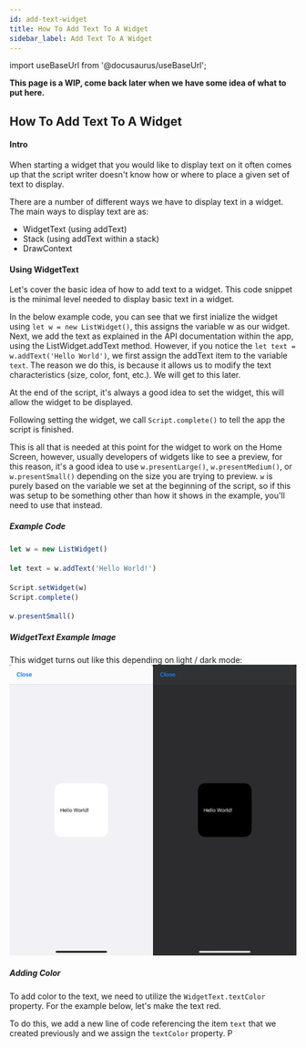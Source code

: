 ```yaml
---
id: add-text-widget
title: How To Add Text To A Widget
sidebar_label: Add Text To A Widget
---
```


import useBaseUrl from '@docusaurus/useBaseUrl';

**This page is a WIP, come back later when we have some idea of what to put here.**

## How To Add Text To A Widget

#### Intro
When starting a widget that you would like to display text on it often comes up that the script writer doesn't know how or where to place a given set of text to display. 

There are a number of different ways we have to display text in a widget. The main ways to display text are as:
- WidgetText (using addText)
- Stack (using addText within a stack)
- DrawContext

#### Using WidgetText
Let's cover the basic idea of how to add text to a widget. This code snippet is the minimal level needed to display basic text in a widget.

In the below example code, you can see that we first inialize the widget using `let w = new ListWidget()`, this assigns the variable w as our widget. 
Next, we add the text as explained in the API documentation within the app, using the ListWidget.addText method. However, if you notice the `let text = w.addText('Hello World')`, we first assign the addText item to the variable `text`. The reason we do this, is because it allows us to modify the text characteristics (size, color, font, etc.). We will get to this later. 

At the end of the script, it's always a good idea to set the widget, this will allow the widget to be displayed. 

Following setting the widget, we call `Script.complete()` to tell the app the script is finished.

This is all that is needed at this point for the widget to work on the Home Screen, however, usually developers of widgets like to see a preview, for this reason, it's a good idea to use `w.presentLarge()`, `w.presentMedium()`, or `w.presentSmall()` depending on the size you are trying to preview. `w` is purely based on the variable we set at the beginning of the script, so if this was setup to be something other than how it shows in the example, you'll need to use that instead. 
 
##### Example Code
```javascript
let w = new ListWidget()

let text = w.addText('Hello World!')

Script.setWidget(w)
Script.complete()

w.presentSmall()
```
##### WidgetText Example Image
This widget turns out like this depending on light / dark mode:
  ![addText Example1](images/AddTextExample1.PNG)

##### Adding Color
To add color to the text, we need to utilize the `WidgetText.textColor` property. For the example below, let's make the text red. 

To do this, we add a new line of code referencing the item `text` that we created previously and we assign the `textColor` property. P
